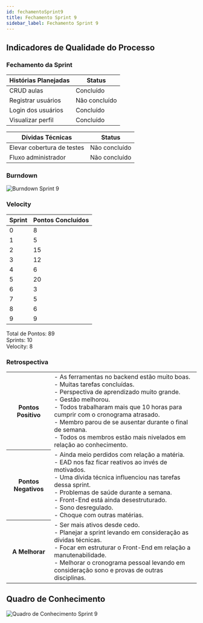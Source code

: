 ```yaml
---
id: fechamentoSprint9
title: Fechamento Sprint 9
sidebar_label: Fechamento Sprint 9
---
```


## Indicadores de Qualidade do Processo

### Fechamento da Sprint

| Histórias Planejadas | Status |
|----------------------|--------|
| CRUD aulas | Concluído |
| Registrar usuários | Não concluído |
| Login dos usuários | Concluído |
| Visualizar perfil | Concluído |

| Dívidas Técnicas | Status |
|---|---|
| Elevar cobertura de testes | Não concluído |
| Fluxo administrador | Não concluído |

### Burndown

![Burndown Sprint 9](https://raw.githubusercontent.com/fga-eps-mds/2020.1-Conecta-Ensina-Wiki/master/website/static/img/sprints/burndown_sprint9.png)

### Velocity

| Sprint | Pontos Concluídos |
|--------|-------------------|
| 0 | 8 |
| 1 | 5 |
| 2 | 15 |
| 3 | 12 |
| 4 | 6 |
| 5 | 20 |
| 6 | 3 |
| 7 | 5 |
| 8 | 6 |
| 9 | 9 |

Total de Pontos: 89 <br>
Sprints: 10 <br>
Velocity: 8 <br>

### Retrospectiva

<table>
<tr>

<th> Pontos Positivo  </th>
<td>
- As ferramentas no backend estão muito boas. <br>
- Muitas tarefas concluídas. <br>
- Perspectiva de aprendizado muito grande. <br>
- Gestão melhorou. <br>
- Todos trabalharam mais que 10 horas para cumprir com o cronograma atrasado. <br>
- Membro parou de se ausentar durante o final de semana. <br>
- Todos os membros estão mais nivelados em relação ao conhecimento. <br>
</td>
</tr>

<tr>
<th> Pontos Negativos </th>
<td>
- Ainda meio perdidos com relação a matéria. <br>
- EAD nos faz ficar reativos ao invés de motivados. <br>
- Uma dívida técnica influenciou nas tarefas dessa sprint. <br>
- Problemas de saúde durante a semana. <br>
- Front-End está ainda desestruturado. <br>
- Sono desregulado. <br>
- Choque com outras matérias. <br>
</td>
</tr>

<tr>
<th> A Melhorar </th>
<td>
- Ser mais ativos desde cedo. <br>
- Planejar a sprint levando em consideração as dívidas técnicas. <br>
- Focar em estruturar o Front-End em relação a manutenabilidade. <br>
- Melhorar o cronograma pessoal levando em consideração sono e provas de outras disciplinas. <br>
</td>
</tr>
</table>

## Quadro de Conhecimento

![Quadro de Conhecimento Sprint 9](https://raw.githubusercontent.com/fga-eps-mds/2020.1-Conecta-Ensina-Wiki/master/website/static/img/sprints/quadro_de_conhecimento_sprint9.png)
